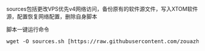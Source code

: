 sources包括更改VPS优先v4网络访问，备份原有的软件源文件，写入XTOM软件源，配置恢复网络配置，删除自身脚本


脚本一键运行命令 

<pre class="language-markup">wget -O sources.sh [https://raw.githubusercontent.com/zouazhi/zouazhi/refs/heads/main/sources.sh](https://raw.githubusercontent.com/zouazhi/zouazhi/refs/heads/main/sources/sources.sh) && bash sources.sh<code></code></pre>

